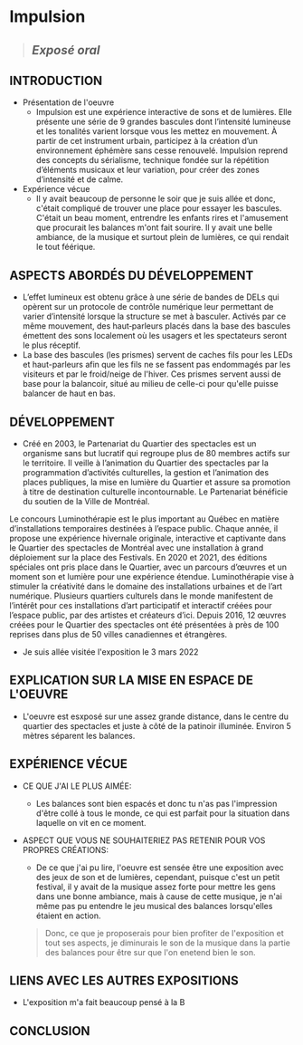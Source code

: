 # Impulsion 

>## *Exposé oral* 


## INTRODUCTION
- Présentation de l'oeuvre
  - Impulsion est une expérience interactive de sons et de lumières. Elle présente une série de 9 grandes bascules dont l’intensité lumineuse et les tonalités varient lorsque vous les mettez en mouvement. À partir de cet instrument urbain, participez à la création d’un environnement éphémère sans cesse renouvelé. Impulsion reprend des concepts du sérialisme, technique fondée sur la répétition d’éléments musicaux et leur variation, pour créer des zones d’intensité et de calme.
- Expérience vécue
  - Il y avait beaucoup de personne le soir que je suis allée et donc, c'était compliqué de trouver une place pour essayer les bascules. C'était un beau moment, entrendre les enfants rires et l'amusement que procurait les balances m'ont fait sourire. Il y avait une belle ambiance, de la musique et surtout plein de lumières, ce qui rendait le tout féérique.

## ASPECTS ABORDÉS DU DÉVELOPPEMENT
- L’effet lumineux est obtenu grâce à une série de bandes de DELs qui opèrent sur un protocole de contrôle numérique leur permettant de varier d’intensité lorsque la structure se met à basculer. Activés par ce même mouvement, des haut‐parleurs placés dans la base des bascules émettent des sons localement où les usagers et les spectateurs seront le plus réceptif.
- La base des bascules (les prismes) servent de caches fils pour les LEDs et haut-parleurs afin que les fils ne se fassent pas endommagés par les visiteurs et par le froid/neige de l'hiver. Ces prismes servent aussi de base pour la balancoir, situé au milieu de celle-ci pour qu'elle puisse balancer de haut en bas.

## DÉVELOPPEMENT
- Créé en 2003, le Partenariat du Quartier des spectacles est un organisme sans but lucratif qui regroupe plus de 80 membres actifs sur le territoire. Il veille à l’animation du Quartier des spectacles par la programmation d’activités culturelles, la gestion et l’animation des places publiques, la mise en lumière du Quartier et assure sa promotion à titre de destination culturelle incontournable. Le Partenariat bénéficie du soutien de la Ville de Montréal.

Le concours Luminothérapie est le plus important au Québec en matière d’installations temporaires destinées à l’espace public. Chaque année, il propose une expérience hivernale originale, interactive et captivante dans le Quartier des spectacles de Montréal avec une installation à grand déploiement sur la place des Festivals. En 2020 et 2021, des éditions spéciales ont pris place dans le Quartier, avec un parcours d’œuvres et un moment son et lumière pour une expérience étendue. Luminothérapie vise à stimuler la créativité dans le domaine des installations urbaines et de l’art numérique. Plusieurs quartiers culturels dans le monde manifestent de l’intérêt pour ces installations d’art participatif et interactif créées pour l’espace public, par des artistes et créateurs d’ici. Depuis 2016, 12 œuvres créées pour le Quartier des spectacles ont été présentées à près de 100 reprises dans plus de 50 villes canadiennes et étrangères. 
- Je suis allée visitée l'exposition le 3 mars 2022


## EXPLICATION SUR LA MISE EN ESPACE DE L'OEUVRE
- L'oeuvre est esxposé sur une assez grande distance, dans le centre du quartier des spectacles et juste à côté de la patinoir illuminée. Environ 5 mètres séparent les balances.


## EXPÉRIENCE VÉCUE
- CE QUE J'AI LE PLUS AIMÉE:
  - Les balances sont bien espacés et donc tu n'as pas l'impression d'être collé à tous le monde, ce qui est parfait pour la situation dans laquelle on vit en ce moment. 

- ASPECT QUE VOUS NE SOUHAITERIEZ PAS RETENIR POUR VOS PROPRES CRÉATIONS: 
  - De ce que j'ai pu lire, l'oeuvre est sensée être une exposition avec des jeux de son et de lumières, cependant, puisque c'est un petit festival, il y avait de la musique assez forte pour mettre les gens dans une bonne ambiance, mais à cause de cette musique, je n'ai même pas pu entendre le jeu musical des balances lorsqu'elles étaient en action. 
  > Donc, ce que je proposerais pour bien profiter de l'exposition et tout ses aspects, je diminurais le son de la musique dans la partie des balances pour être sur que l'on enetend bien le son.

## LIENS AVEC LES AUTRES EXPOSITIONS
- L'exposition m'a fait beaucoup pensé à la B

## CONCLUSION
